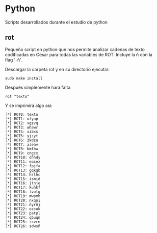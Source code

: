 # Python
Scripts desarrollados durante el estudio de python

## rot

Pequeño script en python que nos permite analizar cadenas de texto codificadas en Cesar para todas las variables de ROT.
Incluye la ñ con la flag '-ñ'.

Descargar la carpeta rot y en su directorio ejecutar: 

```shell
sudo make install
```

Después simplemente hará falta: 

```shell
rot "texto"
```

Y se imprimirá algo así: 

```shell
[*] ROT0: texto
[*] ROT1: ufyup
[*] ROT2: vgzvq
[*] ROT3: whawr
[*] ROT4: xibxs
[*] ROT5: yjcyt
[*] ROT6: zkdzu
[*] ROT7: aleav
[*] ROT8: bmfbw
[*] ROT9: cngcx
[*] ROT10: dñhdy
[*] ROT11: eoiez
[*] ROT12: fpjfa
[*] ROT13: gqkgb
[*] ROT14: hrlhc
[*] ROT15: ismid
[*] ROT16: jtnje
[*] ROT17: kuñkf
[*] ROT18: lvolg
[*] ROT19: mwpmh
[*] ROT20: nxqni
[*] ROT21: ñyrñj
[*] ROT22: ozsok
[*] ROT23: patpl
[*] ROT24: qbuqm
[*] ROT25: rcvrn
[*] ROT26: sdwsñ
```
